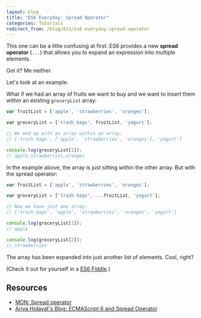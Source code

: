 ```yaml
---
layout: blog
title: "ES6 Everyday: Spread Operator"
categories: Tutorials
redirect_from: /blog/813/es6-everyday-spread-operator
---
```


This one can be a little confusing at first: ES6 provides a new **spread operator** (`...`) that allows you to expand an expression into multiple elements.

Got it? Me neither.

Let's look at an example.

What if we had an array of fruits we want to buy and we want to insert them within an existing `groceryList` array:

```javascript
var fruitList = ['apple', 'strawberries', 'oranges'];

var groceryList = ['trash bags', fruitList, 'yogurt'];

// We end up with an array within an array:
// ['trash bags', ['apple', 'strawberries', 'oranges'], 'yogurt']

console.log(groceryList[1]);
// apple,strawberries,oranges
```

In the example above, the array is just sitting within the other array. But with the spread operator:

```javascript
var fruitList = ['apple', 'strawberries', 'oranges'];

var groceryList = ['trash bags', ...fruitList, 'yogurt'];

// Now we have just one array:
// ['trash bags', 'apple', 'strawberries', 'oranges', 'yogurt']

console.log(groceryList[1]);
// apple

console.log(groceryList[2]);
// strawberries
```

The array has been expanded into just another list of elements. Cool, right?

(Check it out for yourself in a [ES6 Fiddle](http://www.es6fiddle.net/i8ixnd0d/).)

## Resources

- [MDN: Spread operator](https://developer.mozilla.org/en-US/docs/Web/JavaScript/Reference/Operators/Spread_operator)
- [Ariya Hidayat's Blog: ECMAScript 6 and Spread Operator](http://ariya.ofilabs.com/2013/03/es6-and-spread-operator.html)
